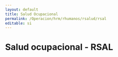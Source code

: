 ```yaml
---
layout: default
title: Salud Ocupacional
permalink: /Operacion/hrm/rhumanos/rsalud/rsal
editable: si
---
```


# Salud ocupacional - RSAL  
